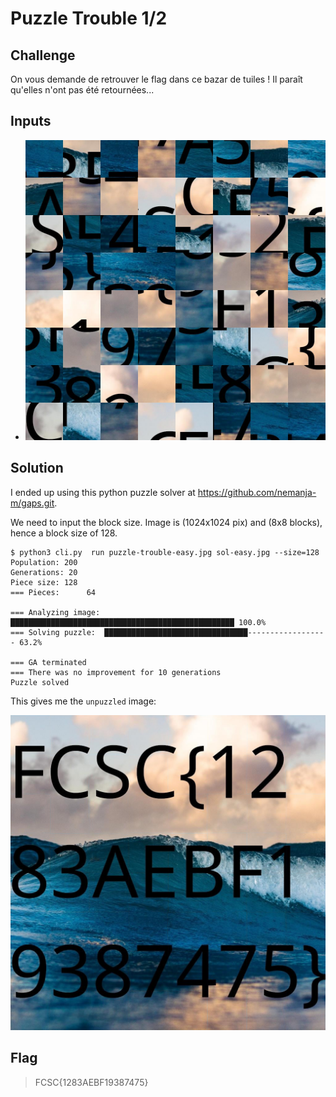 # Puzzle Trouble 1/2

## Challenge
On vous demande de retrouver le flag dans ce bazar de tuiles ! Il paraît qu'elles n'ont pas été retournées...

## Inputs
- ![puzzle-trouble-easy.jpg](./puzzle-trouble-easy.jpg)

## Solution
I ended up using this python puzzle solver at https://github.com/nemanja-m/gaps.git.

We need to input the block size. Image is (1024x1024 pix) and (8x8 blocks), hence a block size of 128.

```console
$ python3 cli.py  run puzzle-trouble-easy.jpg sol-easy.jpg --size=128
Population: 200
Generations: 20
Piece size: 128
=== Pieces:      64

=== Analyzing image: ██████████████████████████████████████████████████ 100.0%
=== Solving puzzle:  ████████████████████████████████------------------ 63.2%

=== GA terminated
=== There was no improvement for 10 generations
Puzzle solved
```

This gives me the `unpuzzled` image:

![sol-easy.jpg](./sol-easy.jpg)

## Flag
> FCSC{1283AEBF19387475}
